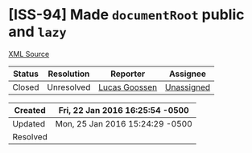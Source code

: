 # [ISS-94] Made `documentRoot` public and `lazy`

[XML Source](../xml/ISS-94.xml)
<p></p>





Status|Resolution|Reporter|Assignee
------|----------|--------|--------
Closed|Unresolved|[Lucas Goossen](ludagoo)|[Unassigned]($-1)





Created|Fri, 22 Jan 2016 16:25:54 -0500
-------|--------------
Updated|Mon, 25 Jan 2016 15:24:29 -0500
Resolved|




